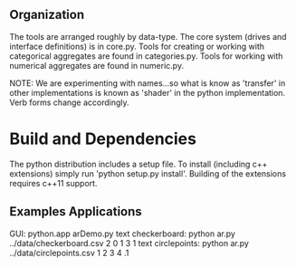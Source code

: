 Organization
-------------

The tools are arranged roughly by data-type.
The core system (drives and interface definitions) is in core.py.
Tools for creating or working with categorical aggregates are found in categories.py.
Tools for working with numerical aggregates are found in numeric.py.

NOTE:  We are experimenting with names...so what is know as 'transfer' in other
  implementations is known as 'shader' in the python implementation.  Verb forms
  change accordingly.

Build and Dependencies
==========

The python distribution includes a setup file.  To install (including c++ extensions)
simply run 'python setup.py install'. Building of the extensions requires c++11 support. 

Examples Applications
---------------------

GUI: python.app arDemo.py
text checkerboard: python ar.py ../data/checkerboard.csv 2 0 1 3 1
text circlepoints: python ar.py ../data/circlepoints.csv 1 2 3 4 .1


